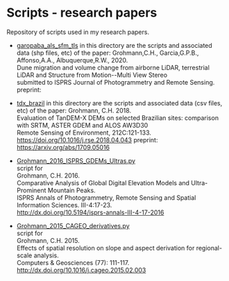 # Scripts - research papers
Repository of scripts used in my research papers.

* [garopaba_als_sfm_tls](garopaba_als_sfm_tls)
in this directory are the scripts and associated data (shp files, etc) of the paper:
Grohmann,C.H., Garcia,G.P.B., Affonso,A.A., Albuquerque,R.W., 2020.  
Dune migration and volume change from airborne LiDAR, terrestrial LiDAR and Structure from Motion--Multi View Stereo  
submitted to ISPRS Journal of Photogrammetry and Remote Sensing.  
preprint: 


* [tdx_brazil](tdx_brazil)
in this directory are the scripts and associated data (csv files, etc) of the paper:
Grohmann, C.H. 2018.  
Evaluation of TanDEM-X DEMs on selected Brazilian sites: comparison with SRTM, ASTER GDEM and ALOS AW3D30  
Remote Sensing of Environment, 212C:121-133.  
https://doi.org/10.1016/j.rse.2018.04.043
preprint: https://arxiv.org/abs/1709.05016

* [Grohmann_2016_ISPRS_GDEMs_Ultras.py](Grohmann_2016_ISPRS_GDEMs_Ultras.py)  
script for  
Grohmann, C.H. 2016.  
Comparative Analysis of Global Digital Elevation Models and Ultra-Prominent Mountain Peaks.  
ISPRS Annals of Photogrammetry, Remote Sensing and Spatial Information Sciences. III-4:17-23.  
http://dx.doi.org/10.5194/isprs-annals-III-4-17-2016

* [Grohmann_2015_CAGEO_derivatives.py](Grohmann_2015_CAGEO_derivatives.py)  
script for  
Grohmann, C.H. 2015.  
Effects of spatial resolution on slope and aspect derivation for regional- scale analysis.  
Computers & Geosciences (77): 111-117.  
http://dx.doi.org/10.1016/j.cageo.2015.02.003  


